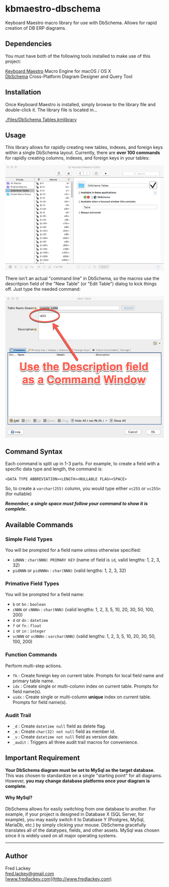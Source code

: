 # kbmaestro-dbschema
Keyboard Maestro macro library for use with DbSchema.  Allows for rapid creation of DB ERP diagrams.

## Dependencies  
You must have both of the following tools installed to make use of this project:

[Keyboard Maestro](https://www.keyboardmaestro.com) Macro Engine for macOS / OS X  
[DbSchema](https://www.dbschema.com/) Cross-Platform Diagram Designer and Query Tool   

## Installation
Once Keyboard Maestro is installed, simply browse to the library file and double-click it.  The library file is located in...  

[./files/DbSchema Tables.kmlibrary](https://raw.githubusercontent.com/FredLackey/kbmaestro-dbschema/master/files/DbSchema%20Tables.kmlibrary)

## Usage
This library allows for rapidly creating new tables, indexes, and foreign keys within a single DbSchema layout.  Currently, there are **over 100 commands** for rapidly creating columns, indexes, and foreign keys in your tables:  

![Keyboard Maestro](https://github.com/FredLackey/kbmaestro-dbschema/raw/master/docs/img/kbmaestro.png)

There isn't an actual "command line" in DbSchema, so the macros use the descritpion field of the "New Table" (or "Edit Table") dialog to kick things off.  Just type the needed command:

![DbSchema Commands](https://github.com/FredLackey/kbmaestro-dbschema/raw/master/docs/img/kbmaestro_commands.png)

## Command Syntax
Each command is split up in 1-3 parts.  For example, to create a field with a specific data type and length, the command is:

`<DATA TYPE ABBREVIATION><LENGTH><NULLABLE FLAG><SPACE>`

So, to create a `varchar(255)` column, you would type either `vc255` or `vc255n` (for nullable)

***Remember, a single space must follow your command to show it is complete.***

## Available Commands

### Simple Field Types  
You will be prompted for a field name unless otherwise specified:  

* `idNNN` : `char(NNN) PRIMARY KEY` (name of field is `id`, valid lengths: 1, 2, 3, 32)
* `pidNNN` or `pidNNNn` : `char(NNN)` (valid lengths: 1, 2, 3, 32)

### Primative Field Types  
You will be prompted for a field name:  

* `b` or `bn` : `boolean`
* `cNNN` or `cNNNn` : `char(NNN)` (valid lengths: 1, 2, 3, 5, 10, 20, 30, 50, 100, 200)
* `d` or `dn` : `datetime`
* `f` or `fn` : `float`
* `i` or `in` : `integer`
* `vcNNN` or `vcNNNn` : `varchar(NNN)` (valid lengths: 1, 2, 3, 5, 10, 20, 30, 50, 100, 200)

### Function Commands
Perform multi-step actions.  

* `fk` : Create foreign key on current table.  Prompts for local field name and primary table name.
* `idx` : Create single or multi-column index on current table.  Prompts for field name(s).
* `uidx` : Create single or multi-column **unique** index on current table.  Prompts for field name(s).

### Audit Trail

* `_d` : Create `datetime null` field as delete flag.
* `_m` : Create `char(32) not null` field as member id.
* `_v` : Create `datetime not null` field as version date.
* `_audit` : Triggers all three audit trail macros for convenience.

## Important Requirement
**Your DbSchema diagram must be set to MySql as the target database.**  This was chosen to standardize on a single "starting point" for all diagrams.  However, **you may change database platforms once your diagram is complete**.

#### Why MySql?  
DbSchema allows for easily switching from one database to another.  For example, if your project is designed in Database X (SQL Server, for example), you may easily switch it to Database Y (Postgres, MySql, MariaDb, etc.) by simply clicking your mouse.  DbSchema gracefully translates all of the datatypes, fields, and other assets.  MySql was chosen since it is widely used on all major operating systems.

-----

## Author

Fred Lackey  
[fred.lackey@gmail.com](mailto:fredlackey@gmail.com)  
[www.fredlackey.com](http://www.fredlackey.com)  